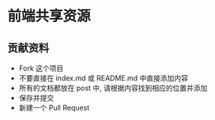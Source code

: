 # 前端共享资源

## 贡献资料

* Fork 这个项目
* 不要直接在 index.md 或 README.md 中直接添加内容
* 所有的文档都放在 post 中, 请根据内容找到相应的位置并添加
* 保存并提交
* 新建一个 Pull Request
